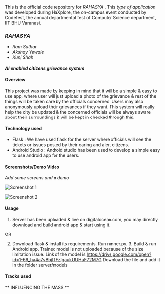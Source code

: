 This is the official code repository for _RAHASYA_ . This _type of application_ was developed during HaXplore, 
the on-campus event conducted by Codefest, the annual departmental fest of Computer Science department, IIT BHU Varanasi.

### _RAHASYA_

* _Ram Suthar_
* _Akshay Yewale_
* _Kunj Shah_

#### _AI enabled citizens grievance system_


#### Overview

This project was made by keeping in mind that it will be a simple & easy to use app, where user will just upload a photo of the grievance & rest of the things will be
taken care by the officials concerned. Users may also anonymously upload their grievances if they want. This system will really help the city be updated & the concerned
officials will be always aware about their surroundings & will be kept in checked through this.

#### Technology used

* Flask : We have used flask for the server where officials will see the tickets or issues posted by their caring and alert citizens.
* Android Studio : Android studio has been used to develop a simple easy to use android app for the users. 

#### Screenshots/Demo Video

_Add some screens and a demo_


![Screenshot 1](https://i.ibb.co/KW73bsR/Screenshot-from-2019-08-25-11-42-12.png)

![Screenshot 2](https://i.ibb.co/3ML5bR8/Screenshot-from-2019-08-25-11-42-16.png)

#### Usage

1. Server has been uploaded & live on digitalocean.com, you may directly download and build android app & start using it.

OR

2. Download flask & install its requirements. Run runner.py. 3. Build & run Android app.
Trained model is not uploaded because of the size limitation issue. Link of the model is https://drive.google.com/open?id=1-66_ha4a7vBbjITFzIgaukUUHuF72M7G 
Download the file and add it in the folder server/models

#### Tracks used

** INFLUENCING THE MASS **
